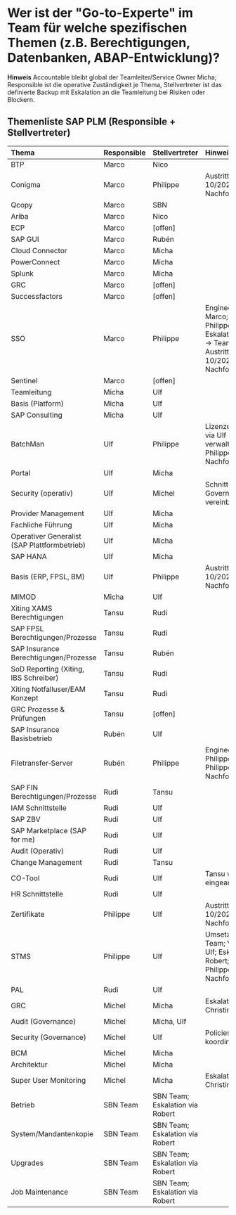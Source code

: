 # Wer ist der "Go-to-Experte" im Team für welche spezifischen Themen (z.B. Berechtigungen, Datenbanken, ABAP-Entwicklung)?

**Hinweis** Accountable bleibt global der Teamleiter/Service Owner Micha; Responsible ist die operative Zuständigkeit je Thema, Stellvertreter ist das definierte Backup mit Eskalation an die Teamleitung bei Risiken oder Blockern.

## Themenliste SAP PLM (Responsible + Stellvertreter)

| Thema | Responsible | Stellvertreter | Hinweise
| :--- | :--- | :--- | :--- 
| BTP | Marco | Nico
| Conigma | Marco | Philippe | Austritt Philippe 10/2026; Nachfolge planen.
| Qcopy | Marco | SBN
| Ariba | Marco | Nico
| ECP | Marco | [offen]
| SAP GUI | Marco | Rubén
| Cloud Connector | Marco | Micha
| PowerConnect | Marco | Micha
| Splunk | Marco | Micha
| GRC | Marco | [offen]
| Successfactors | Marco | [offen]
| SSO | Marco | Philippe | Engineering: Marco; Betrieb: Philippe; Eskalation: Deputy → Teamleitung; Austritt Philippe 10/2025; Nachfolge planen.
| Sentinel | Marco | [offen]
| Teamleitung | Micha | Ulf 
| Basis (Platform) | Micha | Ulf 
| SAP Consulting | Micha | Ulf  
| BatchMan | Ulf | Philippe | Lizenzen werden via Ulf und Micha verwaltet. Austritt Philippe 10/2025; Nachfolge planen.
| Portal | Ulf | Micha
| Security (operativ) | Ulf | Michel | Schnittstelle zu Governance vereinbart.
| Provider Management | Ulf | Micha
| Fachliche Führung | Ulf | Micha
| Operativer Generalist (SAP Plattformbetrieb) | Ulf | Micha
| SAP HANA | Ulf | Micha
| Basis (ERP, FPSL, BM) | Ulf | Philippe | Austritt Philippe 10/2025; Nachfolge planen.
| MIMOD | Micha | Ulf
| Xiting XAMS Berechtigungen | Tansu | Rudi 
| SAP FPSL Berechtigungen/Prozesse | Tansu | Rudi 
| SAP Insurance Berechtigungen/Prozesse | Tansu | Rubén
| SoD Reporting (Xiting, IBS Schreiber) | Tansu | Rudi
| Xiting Notfalluser/EAM Konzept | Tansu | Rudi 
| GRC Prozesse & Prüfungen | Tansu | [offen]
| SAP Insurance Basisbetrieb | Rubén | Ulf 
| Filetransfer‑Server | Rubén | Philippe | Engineering durch Philippe. Austritt Philippe 10/2025; Nachfolge planen.
| SAP FIN Berechtigungen/Prozesse | Rudi | Tansu 
| IAM Schnittstelle | Rudi | Ulf 
| SAP ZBV | Rudi | Ulf 
| SAP Marketplace (SAP for me) | Rudi | Ulf 
| Audit (Operativ) | Rudi | Ulf 
| Change Management | Rudi | Tansu
| CO-Tool | Rudi | Ulf | Tansu wird aktuell eingearbeitet.
| HR Schnittstelle | Rudi | Ulf
| Zertifikate | Philippe | Ulf | Austritt Philippe 10/2025; Nachfolge planen.
| STMS | Philippe | Ulf | Umsetzung: SBN Team; Vorgaben: Ulf; Eskalation via Robert; Austritt Philippe 10/2025; Nachfolge planen.
| PAL | Rudi | Ulf 
| GRC | Michel | Micha | Eskalation via Christina 
| Audit (Governance) | Michel | Micha, Ulf 
| Security (Governance) | Michel | Ulf | Policies/Prüfungen koordiniert.
| BCM | Michel | Micha
| Architektur | Michel | Micha 
| Super User Monitoring | Michel | Micha | Eskalation via Christina 
| Betrieb | SBN Team | SBN Team; Eskalation via Robert
| System/Mandantenkopie | SBN Team | SBN Team; Eskalation via Robert 
| Upgrades | SBN Team | SBN Team; Eskalation via Robert
| Job Maintenance | SBN Team | SBN Team; Eskalation via Robert

<!-- Pflegehinweise:
- Responsible = operative Zuständigkeit; Stellvertreter = Vertretung/Backup.
- Accountable bleibt global (Teamleiter/Service Owner) und wird hier nicht pro Zeile wiederholt.
- Kontaktkanal z. B. Ticket-Queue, Verteilerliste, Rufbereitschaft.
- Stand-Datum pro Zeile bei Änderungen aktualisieren; quartalsweiser Review empfohlen.
-->

